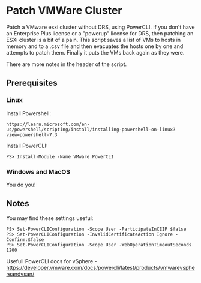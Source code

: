 # Patch VMWare Cluster
Patch a VMware esxi cluster without DRS, using PowerCLI.  If you don't have an Enterprise Plus license or a "powerup" license for DRS, then patching an ESXi cluster is a bit of a pain.  This script saves a list of VMs to hosts in memory and to a .csv file and then evacuates the hosts one by one and attempts to patch them.  Finally it puts the VMs back again as they were.

There are more notes in the header of the script.

## Prerequisites
### Linux
Install Powershell:
```
https://learn.microsoft.com/en-us/powershell/scripting/install/installing-powershell-on-linux?view=powershell-7.3
```

Install PowerCLI:
```
PS> Install-Module -Name VMware.PowerCLI
```
### Windows and MacOS
You do you!

## Notes
You may find these settings useful:
```
PS> Set-PowerCLIConfiguration -Scope User -ParticipateInCEIP $false
PS> Set-PowerCLIConfiguration -InvalidCertificateAction Ignore -Confirm:$false
PS> Set-PowerCLIConfiguration -Scope User -WebOperationTimeoutSeconds 1200
```
Usefull PowerCLI docs for vSphere - https://developer.vmware.com/docs/powercli/latest/products/vmwarevsphereandvsan/

